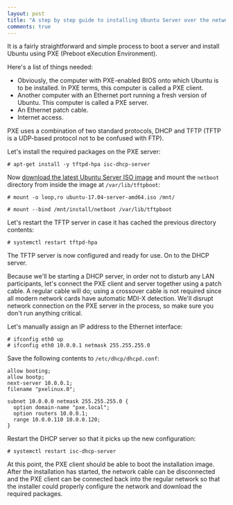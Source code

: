 ```yaml
---
layout: post
title: "A step by step guide to installing Ubuntu Server over the network"
comments: true
---
```


It is a fairly straightforward and simple process to boot a server and
install Ubuntu using PXE (Preboot eXecution Environment).

Here's a list of things needed:

- Obviously, the computer with PXE-enabled BIOS onto which Ubuntu is to
  be installed. In PXE terms, this computer is called a PXE client.
- Another computer with an Ethernet port running a fresh version of
  Ubuntu. This computer is called a PXE server.
- An Ethernet patch cable.
- Internet access.

PXE uses a combination of two standard protocols, DHCP and TFTP
(TFTP is a UDP-based protocol not to be confused with FTP).

Let's install the required packages on the PXE server:

    # apt-get install -y tftpd-hpa isc-dhcp-server

Now [download the latest Ubuntu Server ISO
image](https://www.ubuntu.com/download/server) and mount the `netboot`
directory from inside the image at `/var/lib/tftpboot`:

    # mount -o loop,ro ubuntu-17.04-server-amd64.iso /mnt/

    # mount --bind /mnt/install/netboot /var/lib/tftpboot

Let's restart the TFTP server in case it has cached the previous
directory contents:

    # systemctl restart tftpd-hpa

The TFTP server is now configured and ready for use. On to the DHCP
server.

Because we'll be starting a DHCP server, in order not to disturb any LAN
participants, let's connect the PXE client and server together using a
patch cable. A regular cable will do; using a crossover cable is not
required since all modern network cards have automatic MDI-X detection.
We'll disrupt network connection on the PXE server in the process, so
make sure you don't run anything critical.

Let's manually assign an IP address to the Ethernet interface:

    # ifconfig eth0 up
    # ifconfig eth0 10.0.0.1 netmask 255.255.255.0

Save the following contents to `/etc/dhcp/dhcpd.conf`:

    allow booting;
    allow bootp;
    next-server 10.0.0.1;
    filename "pxelinux.0";

    subnet 10.0.0.0 netmask 255.255.255.0 {
      option domain-name "pxe.local";
      option routers 10.0.0.1;
      range 10.0.0.110 10.0.0.120;
    }

Restart the DHCP server so that it picks up the new configuration:

    # systemctl restart isc-dhcp-server

At this point, the PXE client should be able to boot the installation
image. After the installation has started, the network cable can be
disconnected and the PXE client can be connected back into the regular
network so that the installer could properly configure the network and
download the required packages.
